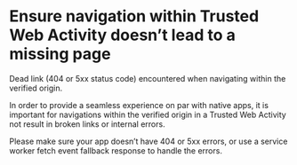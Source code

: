# Ensure navigation within Trusted Web Activity doesn’t lead to a missing page

Dead link (404 or 5xx status code) encountered when navigating within the verified origin.

In order to provide a seamless experience on par with native apps, it is important for navigations within the verified origin in a Trusted Web Activity not result in broken links or internal errors.

Please make sure your app doesn’t have 404 or 5xx errors, or use a service worker fetch event fallback response to handle the errors.
